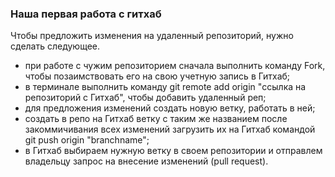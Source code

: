 ### Наша первая работа с гитхаб

Чтобы предложить изменения на удаленный репозиторий, нужно сделать следующее.
* при работе с чужим репозиторием сначала выполнить команду Fork, чтобы позаимствовать его на свою учетную запись в Гитхаб;
* в терминале выполнить команду git remote add origin "ссылка на репозиторий с Гитхаб", чтобы добавить удаленный реп;
* для предложения изменений создать новую ветку, работать в ней;
* создать в репо на Гитхаб ветку с таким же названием
после закоммичивания всех изменений загрузить их на Гитхаб командой git push origin "branchname";
* в Гитхаб выбираем нужную ветку в своем репозитории и отправлем владельцу запрос на внесение изменений (pull request).
